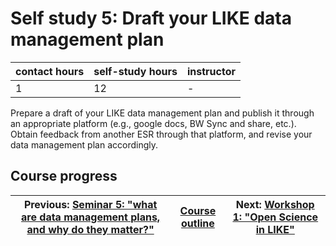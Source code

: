 # Self study 5: Draft your LIKE data management plan

| contact hours | self-study hours | instructor |
|---|---|---|
| 1 | 12 | - |

Prepare a draft of your LIKE data management plan and publish it through an appropriate platform (e.g., google docs, BW Sync and share, etc.). Obtain feedback from another ESR through that platform, and revise your data management plan accordingly.

## Course progress

| Previous: [Seminar 5: "what are data management plans, and why do they matter?"](seminar5.md) | [Course outline](readme.md#course-outline) | Next: [Workshop 1: "Open Science in LIKE"](workshop1.md) |
|---|---|---|
